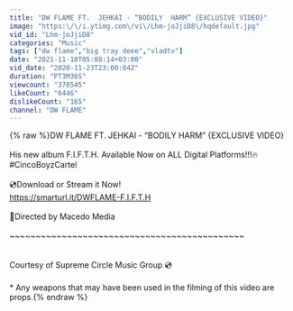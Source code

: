 ```yaml
---
title: "DW FLAME FT.  JEHKAI - “BODILY  HARM” {EXCLUSIVE VIDEO}"
image: "https:\/\/i.ytimg.com\/vi\/Lhm-joJjiD8\/hqdefault.jpg"
vid_id: "Lhm-joJjiD8"
categories: "Music"
tags: ["dw flame","big tray deee","vladtv"]
date: "2021-11-10T05:08:14+03:00"
vid_date: "2020-11-23T23:00:04Z"
duration: "PT3M36S"
viewcount: "370545"
likeCount: "6446"
dislikeCount: "165"
channel: "DW FLAME"
---
```

{% raw %}DW FLAME FT.  JEHKAI - “BODILY  HARM” {EXCLUSIVE VIDEO}<br /><br />His new album F.I.F.T.H. Available Now on ALL Digital Platforms!!!🔥#CincoBoyzCartel <br /><br />💿Download or Stream it Now!<br /><a rel="nofollow" target="blank" href="https://smarturl.it/DWFLAME-F.I.F.T.H">https://smarturl.it/DWFLAME-F.I.F.T.H</a><br /><br />🎥Directed by Macedo Media<br /><br />~~~~~~~~~~~~~~~~~~~~~~~~~~~~~~~~~~~~~~~~~~~~~<br /><br /><br />Courtesy of Supreme Circle Music Group 💿<br /><br />* Any weapons that may have been used in the filming of this video are props.{% endraw %}
